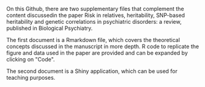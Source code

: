 On this Github, there are two supplementary files that complement the content discussedin the paper Risk in relatives, heritability, SNP-based heritability and genetic correlations in psychiatric disorders: a review, published in Biological Psychiatry.

The first document is a Rmarkdown file, which covers the theoretical concepts discussed in the manuscript in more depth. R code to replicate the figure and data used in the paper are provided and can be expanded by clicking on "Code". 

The second document is a Shiny application, which can be used for teaching purposes. 

